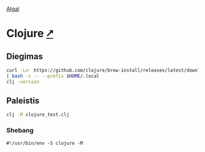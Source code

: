 [Atgal](./readme.md)

# Clojure [&#x2B67;](https://clojure.org/index)

## Diegimas

```bash
curl -Lo- https://github.com/clojure/brew-install/releases/latest/download/linux-install.sh \
| bash -s -- --prefix $HOME/.local
clj -version
```

## Paleistis

```bash
clj -M clojure_test.clj
```

### Shebang

```shebang
#!/usr/bin/env -S clojure -M
```
